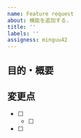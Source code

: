 ```yaml
---
name: Feature request
about: 機能を追加する.
title: ''
labels: ''
assigness: minguu42
---
```


## 目的・概要



## 変更点

- [ ]
  - [ ]
- [ ]
